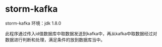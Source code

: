 # storm-kafka
storm-kafka
环境：jdk 1.8.0

此程序通过传入id值数据库中取数据发送到kafka中，再从kafka中取数据经过对数据进行判断和处理，满足条件的放到数据库当中。
